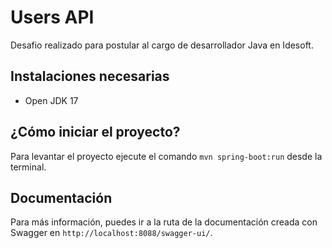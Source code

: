 # Users API
Desafio realizado para postular al cargo de desarrollador Java en Idesoft.

## Instalaciones necesarias
- Open JDK 17

## ¿Cómo iniciar el proyecto?
Para levantar el proyecto ejecute el comando `mvn spring-boot:run` desde la terminal.

## Documentación
Para más información, puedes ir a la ruta de la documentación creada con Swagger en `http://localhost:8088/swagger-ui/`.
